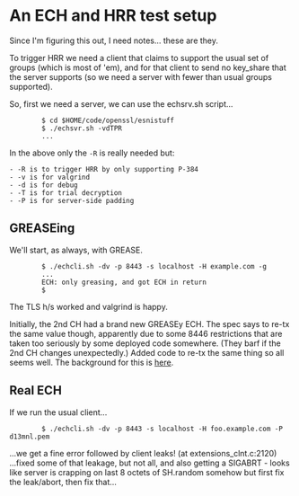 # An ECH and HRR test setup

Since I'm figuring this out, I need notes... these are they.

To trigger HRR we need a client that claims to support the
usual set of groups (which is most of 'em), and for that
client to send no key_share that the server supports (so
we need a server with fewer than usual groups supported).

So, first we need a server, we can use the echsrv.sh 
script...

            $ cd $HOME/code/openssl/esnistuff
            $ ./echsvr.sh -vdTPR
            ...

In the above only the ``-R`` is really needed but:

    - -R is to trigger HRR by only supporting P-384 
    - -v is for valgrind
    - -d is for debug
    - -T is for trial decryption
    - -P is for server-side padding

## GREASEing

We'll start, as always, with GREASE.

            $ ./echcli.sh -dv -p 8443 -s localhost -H example.com -g
            ...
            ECH: only greasing, and got ECH in return
            $

The TLS h/s worked and valgrind is happy. 

Initially, the 2nd CH had a brand new GREASEy ECH. The spec says to re-tx the
same value though, apparently due to some 8446 restrictions that are taken too
seriously by some deployed code somewhere. (They barf if the 2nd CH changes
unexpectedly.) Added code to re-tx the same thing so all seems well. 
The background for this 
is [here](https://github.com/tlswg/draft-ietf-tls-esni/issues/358).

## Real ECH

If we run the usual client...

            $ ./echcli.sh -dv -p 8443 -s localhost -H foo.example.com -P d13mnl.pem

...we get a fine error followed by client leaks! (at extensions_clnt.c:2120)
...fixed some of that leakage, but not all, and also getting a SIGABRT
    - looks like server is crapping on last 8 octets of SH.random somehow but
      first fix the leak/abort, then fix that...
